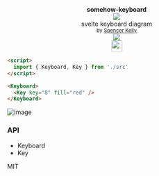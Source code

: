 <div align="center">
  <div><b>somehow-keyboard</b></div>
  <img src="https://user-images.githubusercontent.com/399657/68222691-6597f180-ffb9-11e9-8a32-a7f38aa8bded.png"/>
  <div>svelte keyboard diagram</div>
  <div align="center">
    <sub>
      by
      <a href="https://spencermounta.in/">Spencer Kelly</a> 
    </sub>
  </div>
  <div align="center">
    <a href="https://npmjs.org/package/somehow-keyboard">
      <img src="https://img.shields.io/npm/v/somehow-keyboard.svg?style=flat-square" />
    </a>
  </div>
  <img height="25px" src="https://user-images.githubusercontent.com/399657/68221862-17ceb980-ffb8-11e9-87d4-7b30b6488f16.png"/>
</div>

```html
<script>
  import { Keyboard, Key } from './src'
</script>

<Keyboard>
  <Key key="8" fill="red" />
</Keyboard>
```

![image](https://user-images.githubusercontent.com/399657/92405774-56676000-f104-11ea-8c05-0209b6e09432.png)

### API

- Keyboard
- Key

MIT
